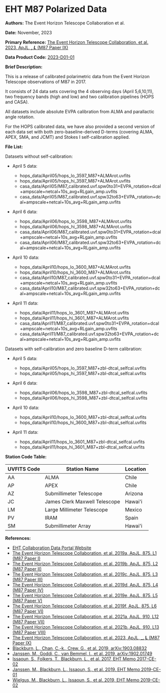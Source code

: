 # EHT M87 Polarized Data

**Authors:** The Event Horizon Telescope Collaboration et al.

**Date:** November, 2023

**Primary Reference:** [The Event Horizon Telescope Collaboration, et al. 2023, ApJL, ___, L___ (M87 Paper IX)](https://doi.org/10.3847/2041-8213/______)

**Data Product Code:** [2023-D01-01](https://eventhorizontelescope.org/for-astronomers/data)

**Brief Description:**

This is a release of calibrated polarimetric data from the Event
Horizon Telescope observations of M87 in 2017.

It consists of 24 data sets covering the 4 observing days (April
5,6,10,11), two frequency bands (high and low) and two calibration
pipelines (HOPS and CASA).

All datasets include absolute EVPA calibration from ALMA and
parallactic angle rotation.

For the HOPS calibrated data, we have also provided a second version
of each data set with both zero-baseline-derived D-terms (covering
ALMA, APEX, SMA, and JCMT) and Stokes I self-calibration applied.

**File List:**

Datasets without self-calibration:

- April 5 data:
  - hops_data/April05/hops_lo_3597_M87+ALMArot.uvfits
  - hops_data/April05/hops_hi_3597_M87+ALMArot.uvfits
  - casa_data/April05/M87_calibrated.uvf.spw0to31+EVPA_rotation+dcal+ampscale+netcal+10s_avg+RLgain_amp.uvfits
  - casa_data/April05/M87_calibrated.uvf.spw32to63+EVPA_rotation+dcal+ampscale+netcal+10s_avg+RLgain_amp.uvfits

- April 6 data:
  - hops_data/April06/hops_lo_3598_M87+ALMArot.uvfits
  - hops_data/April06/hops_hi_3598_M87+ALMArot.uvfits
  - casa_data/April06/M87_calibrated.uvf.spw0to31+EVPA_rotation+dcal+ampscale+netcal+10s_avg+RLgain_amp.uvfits
  - casa_data/April06/M87_calibrated.uvf.spw32to63+EVPA_rotation+dcal+ampscale+netcal+10s_avg+RLgain_amp.uvfits

- April 10 data:
  - hops_data/April10/hops_lo_3600_M87+ALMArot.uvfits
  - hops_data/April10/hops_hi_3600_M87+ALMArot.uvfits
  - casa_data/April10/M87_calibrated.uvf.spw0to31+EVPA_rotation+dcal+ampscale+netcal+10s_avg+RLgain_amp.uvfits
  - casa_data/April10/M87_calibrated.uvf.spw32to63+EVPA_rotation+dcal+ampscale+netcal+10s_avg+RLgain_amp.uvfits

- April 11 data:
  - hops_data/April11/hops_lo_3601_M87+ALMArot.uvfits
  - hops_data/April11/hops_hi_3601_M87+ALMArot.uvfits
  - casa_data/April11/M87_calibrated.uvf.spw0to31+EVPA_rotation+dcal+ampscale+netcal+10s_avg+RLgain_amp.uvfits
  - casa_data/April11/M87_calibrated.uvf.spw32to63+EVPA_rotation+dcal+ampscale+netcal+10s_avg+RLgain_amp.uvfits

Datasets with self-calibration and zero baseline D-term calibration:

- April 5 data:
  - hops_data/April05/hops_lo_3597_M87+zbl-dtcal_selfcal.uvfits
  - hops_data/April05/hops_hi_3597_M87+zbl-dtcal_selfcal.uvfits

- April 6 data:
  - hops_data/April06/hops_lo_3598_M87+zbl-dtcal_selfcal.uvfits
  - hops_data/April06/hops_hi_3598_M87+zbl-dtcal_selfcal.uvfits

- April 10 data:
  - hops_data/April10/hops_lo_3600_M87+zbl-dtcal_selfcal.uvfits
  - hops_data/April10/hops_hi_3600_M87+zbl-dtcal_selfcal.uvfits

- April 11 data:
  - hops_data/April11/hops_lo_3601_M87+zbl-dtcal_selfcal.uvfits
  - hops_data/April11/hops_hi_3601_M87+zbl-dtcal_selfcal.uvfits

**Station Code Table:**

| UVFITS Code | Station Name                  | Location |
| ----------- | ----------------------------- | -------- |
| AA          | ALMA                          | Chile    |
| AP          | APEX                          | Chile    |
| AZ          | Submillimeter Telescope       | Arizona  |
| JC          | James Clerk Maxwell Telescope | Hawai'i  |
| LM          | Large Millimeter Telescope    | Mexico   |
| PV          | IRAM                          | Spain    |
| SM          | Submillimeter Array           | Hawai'i  |

**References:**

- [EHT Collaboration Data Portal Website](https://eventhorizontelescope.org/for-astronomers/data)
- [The Event Horizon Telescope Collaboration, et al. 2019a, ApJL, 875, L1 (M87 Paper I)](https://doi.org/10.3847/2041-8213/ab0ec7)
- [The Event Horizon Telescope Collaboration, et al. 2019b, ApJL, 875, L2 (M87 Paper II)](https://doi.org/10.3847/2041-8213/ab0c96)
- [The Event Horizon Telescope Collaboration, et al. 2019c, ApJL, 875, L3 (M87 Paper III)](https://doi.org/10.3847/2041-8213/ab0c57)
- [The Event Horizon Telescope Collaboration, et al. 2019d, ApJL, 875, L4 (M87 Paper IV)](https://doi.org/10.3847/2041-8213/ab0e85)
- [The Event Horizon Telescope Collaboration, et al. 2019e, ApJL, 875, L5 (M87 Paper V)](https://doi.org/10.3847/2041-8213/ab0f43)
- [The Event Horizon Telescope Collaboration, et al. 2019f, ApJL, 875, L6 (M87 Paper VI)](https://doi.org/10.3847/2041-8213/ab1141)
- [The Event Horizon Telescope Collaboration, et al. 2021a, ApJL, 910, L12 (M87 Paper VII)](https://doi.org/10.3847/2041-8213/abe71d)
- [The Event Horizon Telescope Collaboration, et al. 2021b, ApJL, 910, L13 (M87 Paper VIII)](https://doi.org/10.3847/2041-8213/abe4de)
- [The Event Horizon Telescope Collaboration, et al. 2023, ApJL, ___, L__ (M87 Paper IX)](https://doi.org/10.3847/2041-8213/______)
- [Blackburn, L., Chan, C.-k., Crew, G., et al. 2019, arXiv:1903.08832](https://ui.adsabs.harvard.edu/abs/2019arXiv190308832B/abstract)
- [Janssen, M., Goddi, C., van Bemmel, I., et al. 2019, arXiv:1902.01749](https://ui.adsabs.harvard.edu/abs/2019arXiv190201749J/abstract)
- [Issaoun, S., Folkers, T., Blackburn, L., et al. 2017, EHT Memo 2017-CE-02](https://eventhorizontelescope.org/for-astronomers/memos)
- [Janssen, M., Blackburn, L., Issaoun, S., et al. 2019, EHT Memo 2019-CE-01](https://eventhorizontelescope.org/for-astronomers/memos)
- [Wielgus, M., Blackburn, L., Issaoun, S., et al. 2019, EHT Memo 2019-CE-02](https://eventhorizontelescope.org/for-astronomers/memos)
